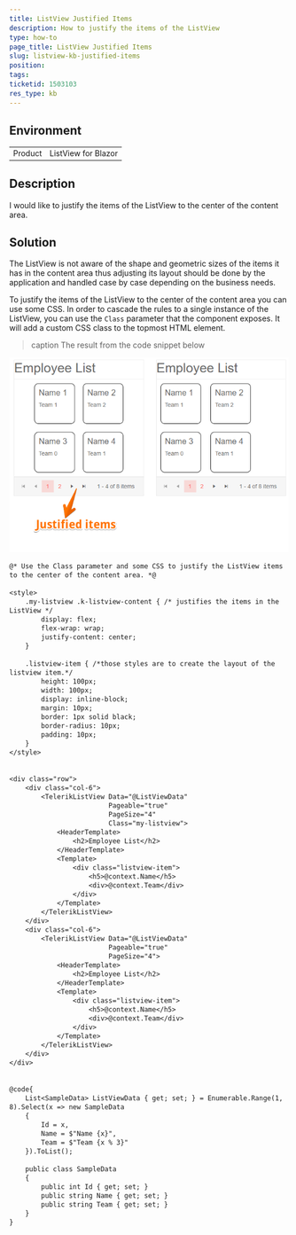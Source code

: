 ```yaml
---
title: ListView Justified Items
description: How to justify the items of the ListView
type: how-to
page_title: ListView Justified Items
slug: listview-kb-justified-items
position: 
tags: 
ticketid: 1503103
res_type: kb
---
```


## Environment
<table>
	<tbody>
		<tr>
			<td>Product</td>
			<td>ListView for Blazor</td>
		</tr>
	</tbody>
</table>


## Description
I would like to justify the items of the ListView to the center of the content area.

## Solution

The ListView is not aware of the shape and geometric sizes of the items it has in the content area thus adjusting its layout should be done by the application and handled case by case depending on the business needs.

To justify the items of the ListView to the center of the content area you can use some CSS. In order to cascade the rules to a single instance of the ListView, you can use the `Class` parameter that the component exposes. It will add a custom CSS class to the topmost HTML element. 

>caption The result from the code snippet below

![listview justified items](images/listview-justified-items.png)

````RAZOR
@* Use the Class parameter and some CSS to justify the ListView items to the center of the content area. *@

<style>
    .my-listview .k-listview-content { /* justifies the items in the ListView */
        display: flex;
        flex-wrap: wrap;
        justify-content: center;
    }

    .listview-item { /*those styles are to create the layout of the listview item.*/
        height: 100px;
        width: 100px;
        display: inline-block;
        margin: 10px;
        border: 1px solid black;
        border-radius: 10px;
        padding: 10px;
    }
</style>


<div class="row">
    <div class="col-6">
        <TelerikListView Data="@ListViewData" 
                         Pageable="true"
                         PageSize="4"
                         Class="my-listview">
            <HeaderTemplate>
                <h2>Employee List</h2>
            </HeaderTemplate>
            <Template>
                <div class="listview-item">
                    <h5>@context.Name</h5>
                    <div>@context.Team</div>
                </div>
            </Template>
        </TelerikListView>
    </div>
    <div class="col-6">
        <TelerikListView Data="@ListViewData" 
                         Pageable="true"
                         PageSize="4">
            <HeaderTemplate>
                <h2>Employee List</h2>
            </HeaderTemplate>
            <Template>
                <div class="listview-item">
                    <h5>@context.Name</h5>
                    <div>@context.Team</div>
                </div>
            </Template>
        </TelerikListView>
    </div>
</div>


@code{
    List<SampleData> ListViewData { get; set; } = Enumerable.Range(1, 8).Select(x => new SampleData
    {
        Id = x,
        Name = $"Name {x}",
        Team = $"Team {x % 3}"
    }).ToList();

    public class SampleData
    {
        public int Id { get; set; }
        public string Name { get; set; }
        public string Team { get; set; }
    }
}
````
